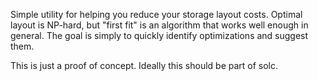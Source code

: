 Simple utility for helping you reduce your storage layout costs.
Optimal layout is NP-hard, but "first fit" is an algorithm that works well enough in general.
The goal is simply to quickly identify optimizations and suggest them.

This is just a proof of concept.
Ideally this should be part of solc.

